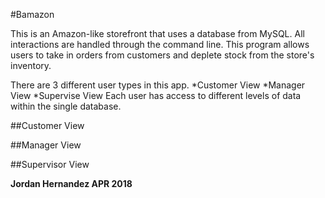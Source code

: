 #Bamazon

This is an Amazon-like storefront that uses a database from MySQL. All interactions are handled through the command line. This program allows users to take in orders from customers and deplete stock from the store's inventory.

There are 3 different user types in this app.
*Customer View
*Manager View
*Supervise View
Each user has access to different levels of data within the single database. 

##Customer View


##Manager View


##Supervisor View

**Jordan Hernandez APR 2018**
